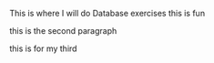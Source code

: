 This is where I will do Database exercises
this is fun

this is the second paragraph

this is for my third 
